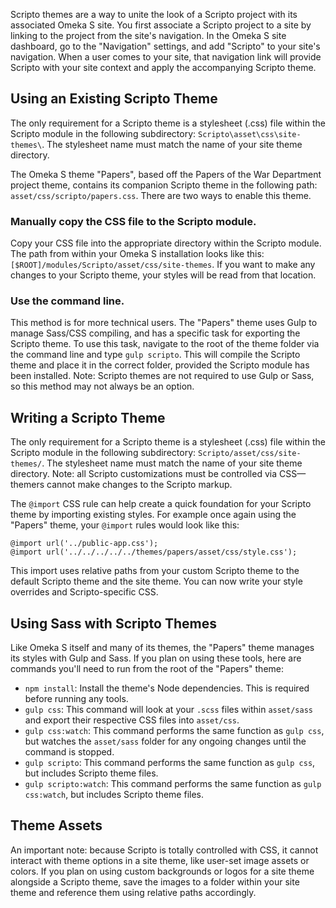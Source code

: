 Scripto themes are a way to unite the look of a Scripto project with its associated Omeka S site. You first associate a Scripto project to a site by linking to the project from the site's navigation. In the Omeka S site dashboard, go to the "Navigation" settings, and add "Scripto" to your site's navigation. When a user comes to your site, that navigation link will provide Scripto with your site context and apply the accompanying Scripto theme. 

## Using an Existing Scripto Theme

The only requirement for a Scripto theme is a stylesheet (.css) file within the Scripto module in the following subdirectory: `Scripto\asset\css\site-themes\`. The stylesheet name must match the name of your site theme directory.

The Omeka S theme "Papers", based off the Papers of the War Department project theme, contains its companion Scripto theme in the following path: `asset/css/scripto/papers.css`. There are two ways to enable this theme. 

### Manually copy the CSS file to the Scripto module.

Copy your CSS file into the appropriate directory within the Scripto module. The path from within your Omeka S installation looks like this: `[$ROOT]/modules/Scripto/asset/css/site-themes`. If you want to make any changes to your Scripto theme, your styles will be read from that location.

### Use the command line.

This method is for more technical users. The "Papers" theme uses Gulp to manage Sass/CSS compiling, and has a specific task for exporting the Scripto theme. To use this task, navigate to the root of the theme folder via the command line and type `gulp scripto`. This will compile the Scripto theme and place it in the correct folder, provided the Scripto module has been installed. Note: Scripto themes are not required to use Gulp or Sass, so this method may not always be an option.

## Writing a Scripto Theme

The only requirement for a Scripto theme is a stylesheet (.css) file within the Scripto module in the following subdirectory: `Scripto/asset/css/site-themes/`. The stylesheet name must match the name of your site theme directory. Note: all Scripto customizations must be controlled via CSS—themers cannot make changes to the Scripto markup.

The `@import` CSS rule can help create a quick foundation for your Scripto theme by importing existing styles. For example once again using the "Papers" theme, your `@import` rules would look like this:

```
@import url('../public-app.css');
@import url('../../../../../themes/papers/asset/css/style.css');
```

This import uses relative paths from your custom Scripto theme to the default Scripto theme and the site theme. You can now write your style overrides and Scripto-specific CSS.

## Using Sass with Scripto Themes

Like Omeka S itself and many of its themes, the "Papers" theme manages its styles with Gulp and Sass. If you plan on using these tools, here are commands you'll need to run from the root of the "Papers" theme:

* `npm install`: Install the theme's Node dependencies. This is required before running any tools.
* `gulp css`: This command will look at your `.scss` files within `asset/sass` and export their respective CSS files into `asset/css`.
* `gulp css:watch`: This command performs the same function as `gulp css`, but watches the `asset/sass` folder for any ongoing changes until the command is stopped.
* `gulp scripto`: This command performs the same function as `gulp css`, but includes Scripto theme files.
* `gulp scripto:watch`: This command performs the same function as `gulp css:watch`, but includes Scripto theme files.

## Theme Assets

An important note: because Scripto is totally controlled with CSS, it cannot interact with theme options in a site theme, like user-set image assets or colors. If you plan on using custom backgrounds or logos for a site theme alongside a Scripto theme, save the images to a folder within your site theme and reference them using relative paths accordingly.